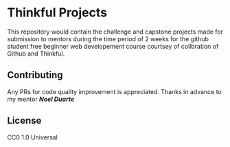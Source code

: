 # Thinkful Projects

This repository would contain the  challenge and capstone projects made for submission to mentors during the time period of 2 weeks for the github student free beginner web developement course courtsey of collbration of Github and Thinkful.



## Contributing

Any PRs for code quality improvement is appreciated. Thanks in advance to my mentor ***Noel Duarte***

## License

CC0 1.0 Universal 
